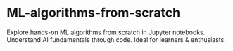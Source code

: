 # ML-algorithms-from-scratch
Explore hands-on ML algorithms from scratch in Jupyter notebooks. Understand AI fundamentals through code. Ideal for learners &amp; enthusiasts.
